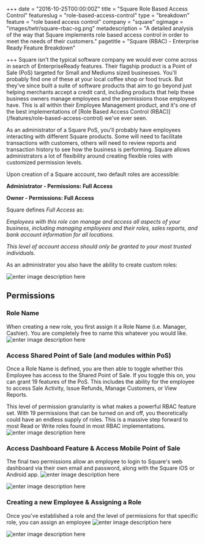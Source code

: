+++
date = "2016-10-25T00:00:00Z"
title = "Square Role Based Access Control"
featureslug = "role-based-access-control"
type = "breakdown"
feature = "role based access control"
company = "square"
ogimage = "images/twtr/square-rbac-og.png"
metadescription = "A detailed analysis of the way that Square implements role based access control in order to meet the needs of their customers."
pagetitle = "Square (RBAC) - Enterprise Ready Feature Breakdown"

+++
Square isn't the typical software company we would ever come across in search of EnterpriseReady features. Their flagship product is a Point of Sale (PoS) targeted for Small and Mediums sized businesses. You'll probably find one of these at your local coffee shop or food truck. But they've since built a suite of software products that aim to go beyond just helping merchants accept a credit card, including products that help these business owners manage employees and the permissions those employees have. This is all within their Employee Management product, and it's one of the best implementations of [Role Based Access Control (RBAC)] (/features/role-based-access-control) we've ever seen.

As an administrator of a Square PoS, you'll probably have employees interacting with different Square products. Some will need to facilitate transactions with customers, others will need to review reports and transaction history to see how the business is performing. Square allows administrators a lot of flexibility around creating flexible roles with customized permission levels.

Upon creation of a Square account, two default roles are accessible:

**Administrator - Permissions: Full Access**

**Owner - Permissions: Full Access**

Square defines *Full Access* as:

*Employees with this role can manage and access all aspects of your business, including managing employees and their roles, sales reports, and bank account information for all locations.*

*This level of account access should only be granted to your most trusted individuals.*

As an administrator you also have the ability to create custom roles:

![enter image description here](/square/images/permissions_roles.png)


## Permissions

### Role Name
When creating a new role, you first assign it a Role Name (i.e. Manager, Cashier). You are completely free to name this whatever you would like.
![enter image description here](/square/images/role_information.png)

### Access Shared Point of Sale (and modules within PoS)
Once a Role Name is defined, you are then able to toggle whether this Employee has access to the Shared Point of Sale. If you toggle this on, you can grant 19 features of the PoS. This includes the ability for the employee to access Sale Activity, Issue Refunds, Manage Customers, or View Reports.

This level of permission granularity is what makes a powerful RBAC feature set. With 19 permissions that can be turned on and off, you theoretically could have an endless supply of roles. This is a massive step forward to most Read or Write roles found in most RBAC implementations.
![enter image description here](/square/images/permissions.png)

### Access Dashboard Feature & Access Mobile Point of Sale
The final two permissions allow an employee to login to Square's web dashboard via their own email and password, along with the Square iOS or Android app.
![enter image description here](/square/images/access_dashboard_permission.png)

![enter image description here](/square/images/access_mobile_persmissions.png)

### Creating a new Employee & Assigning a Role
Once you've established a role and the level of permissions for that specific role, you can assign an employee
![enter image description here](/square/images/unselected_permissions.png)

![enter image description here](/square/images/selected_permissions.png)
